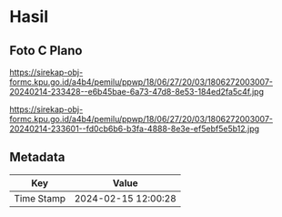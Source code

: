 # Hasil

## Foto C Plano

https://sirekap-obj-formc.kpu.go.id/a4b4/pemilu/ppwp/18/06/27/20/03/1806272003007-20240214-233428--e6b45bae-6a73-47d8-8e53-184ed2fa5c4f.jpg

https://sirekap-obj-formc.kpu.go.id/a4b4/pemilu/ppwp/18/06/27/20/03/1806272003007-20240214-233601--fd0cb6b6-b3fa-4888-8e3e-ef5ebf5e5b12.jpg


## Metadata

| Key        | Value               |
| ---------- | ------------------- |
| Time Stamp | 2024-02-15 12:00:28 |



